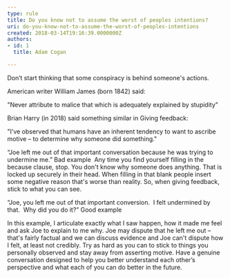 ```yaml
---
type: rule
title: Do you know not to assume the worst of peoples intentions?
uri: do-you-know-not-to-assume-the-worst-of-peoples-intentions
created: 2018-03-14T19:16:39.0000000Z
authors:
- id: 1
  title: Adam Cogan

---
```


 ​​​Don’t start thinking that some conspiracy is behind someone's actions.

American writer William James (born 1842) said:

"Never attribute to malice that which is adequately explained by stupidity"

Brian Harry (in 2018) said something similar in Giving feedback:

"I’ve observed that humans have an inherent tendency to want to ascribe motive – to determine why someone did something."
​

 
“Joe left me out of that important conversation because he was trying to undermine me.”
 Bad example 
Any time you find yourself filling in the because clause, stop. You don't know why someone does anything. That is locked up securely in their head. When filling in that blank people insert some negative reason that's worse than reality. So, when giving feedback, stick to what you can see.

“Joe, you left me out of that important conversion.  I felt undermined by that.  Why did you do it?”
​Good example​

In this example, I articulate exactly what I saw happen, how it made me feel and ask Joe to explain to me why. Joe may dispute that he left me out – that's fairly factual and we can discuss evidence and Joe can't dispute how I felt, at least not credibly. Try as hard as you can to stick to things you personally observed and stay away from asserting motive. Have a genuine conversation designed to help you better understand each other’s perspective and what each of you can do better in the future.
​

